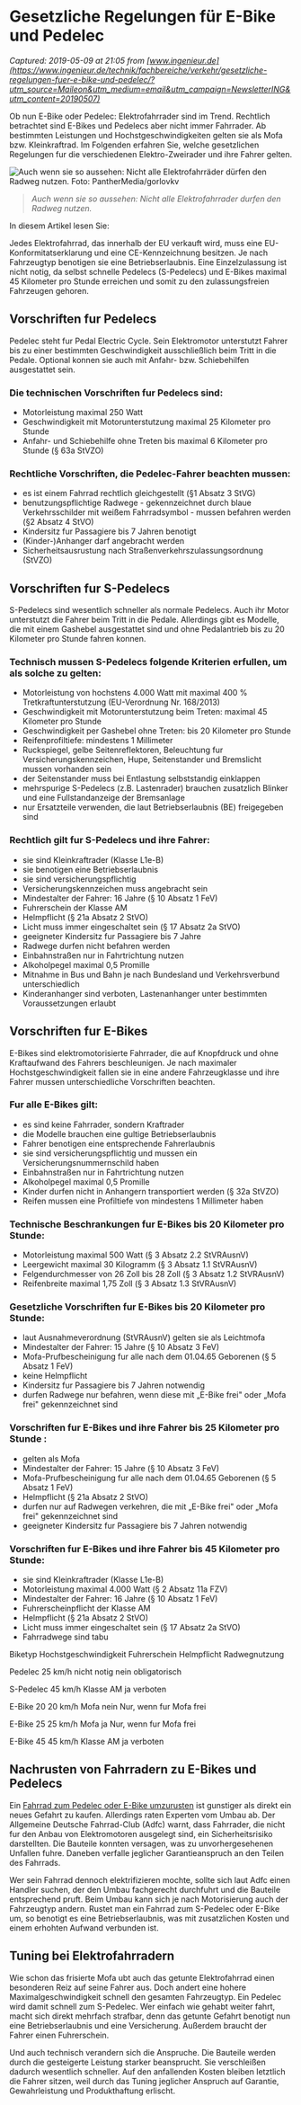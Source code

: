 # Gesetzliche Regelungen für E-Bike und Pedelec

_Captured: 2019-05-09 at 21:05 from [www.ingenieur.de](https://www.ingenieur.de/technik/fachbereiche/verkehr/gesetzliche-regelungen-fuer-e-bike-und-pedelec/?utm_source=Maileon&utm_medium=email&utm_campaign=NewsletterING&utm_content=20190507)_

Ob nun E-Bike oder Pedelec: Elektrofahrrader sind im Trend. Rechtlich betrachtet sind E-Bikes und Pedelecs aber nicht immer Fahrrader. Ab bestimmten Leistungen und Hochstgeschwindigkeiten gelten sie als Mofa bzw. Kleinkraftrad. Im Folgenden erfahren Sie, welche gesetzlichen Regelungen fur die verschiedenen Elektro-Zweirader und ihre Fahrer gelten.

![Auch wenn sie so aussehen: Nicht alle Elektrofahrräder dürfen den Radweg nutzen.
Foto: PantherMedia/gorlovkv](https://www.ingenieur.de/wp-content/uploads/2019/05/panthermedia_B219159518_1000x667-e1557134406131.jpg)

> _Auch wenn sie so aussehen: Nicht alle Elektrofahrrader durfen den Radweg nutzen._

In diesem Artikel lesen Sie:

Jedes Elektrofahrrad, das innerhalb der EU verkauft wird, muss eine EU-Konformitatserklarung und eine CE-Kennzeichnung besitzen. Je nach Fahrzeugtyp benotigen sie eine Betriebserlaubnis. Eine Einzelzulassung ist nicht notig, da selbst schnelle Pedelecs (S-Pedelecs) und E-Bikes maximal 45 Kilometer pro Stunde erreichen und somit zu den zulassungsfreien Fahrzeugen gehoren.

## Vorschriften fur Pedelecs

Pedelec steht fur Pedal Electric Cycle. Sein Elektromotor unterstutzt Fahrer bis zu einer bestimmten Geschwindigkeit ausschließlich beim Tritt in die Pedale. Optional konnen sie auch mit Anfahr- bzw. Schiebehilfen ausgestattet sein.

### Die technischen Vorschriften fur Pedelecs sind:

  * Motorleistung maximal 250 Watt
  * Geschwindigkeit mit Motorunterstutzung maximal 25 Kilometer pro Stunde
  * Anfahr- und Schiebehilfe ohne Treten bis maximal 6 Kilometer pro Stunde (§ 63a StVZO)

### Rechtliche Vorschriften, die Pedelec-Fahrer beachten mussen:

  * es ist einem Fahrrad rechtlich gleichgestellt (§1 Absatz 3 StVG)
  * benutzungspflichtige Radwege - gekennzeichnet durch blaue Verkehrsschilder mit weißem Fahrradsymbol - mussen befahren werden (§2 Absatz 4 StVO)
  * Kindersitz fur Passagiere bis 7 Jahren benotigt
  * (Kinder-)Anhanger darf angebracht werden
  * Sicherheitsausrustung nach Straßenverkehrszulassungsordnung (StVZO)

## Vorschriften fur S-Pedelecs

S-Pedelecs sind wesentlich schneller als normale Pedelecs. Auch ihr Motor unterstutzt die Fahrer beim Tritt in die Pedale. Allerdings gibt es Modelle, die mit einem Gashebel ausgestattet sind und ohne Pedalantrieb bis zu 20 Kilometer pro Stunde fahren konnen.

### Technisch mussen S-Pedelecs folgende Kriterien erfullen, um als solche zu gelten:

  * Motorleistung von hochstens 4.000 Watt mit maximal 400 % Tretkraftunterstutzung (EU-Verordnung Nr. 168/2013)
  * Geschwindigkeit mit Motorunterstutzung beim Treten: maximal 45 Kilometer pro Stunde
  * Geschwindigkeit per Gashebel ohne Treten: bis 20 Kilometer pro Stunde
  * Reifenprofiltiefe: mindestens 1 Millimeter
  * Ruckspiegel, gelbe Seitenreflektoren, Beleuchtung fur Versicherungskennzeichen, Hupe, Seitenstander und Bremslicht mussen vorhanden sein
  * der Seitenstander muss bei Entlastung selbststandig einklappen
  * mehrspurige S-Pedelecs (z.B. Lastenrader) brauchen zusatzlich Blinker und eine Fullstandanzeige der Bremsanlage
  * nur Ersatzteile verwenden, die laut Betriebserlaubnis (BE) freigegeben sind

### Rechtlich gilt fur S-Pedelecs und ihre Fahrer:

  * sie sind Kleinkraftrader (Klasse L1e-B)
  * sie benotigen eine Betriebserlaubnis
  * sie sind versicherungspflichtig
  * Versicherungskennzeichen muss angebracht sein
  * Mindestalter der Fahrer: 16 Jahre (§ 10 Absatz 1 FeV)
  * Fuhrerschein der Klasse AM
  * Helmpflicht (§ 21a Absatz 2 StVO)
  * Licht muss immer eingeschaltet sein (§ 17 Absatz 2a StVO)
  * geeigneter Kindersitz fur Passagiere bis 7 Jahre
  * Radwege durfen nicht befahren werden
  * Einbahnstraßen nur in Fahrtrichtung nutzen
  * Alkoholpegel maximal 0,5 Promille
  * Mitnahme in Bus und Bahn je nach Bundesland und Verkehrsverbund unterschiedlich
  * Kinderanhanger sind verboten, Lastenanhanger unter bestimmten Voraussetzungen erlaubt

## Vorschriften fur E-Bikes

E-Bikes sind elektromotorisierte Fahrrader, die auf Knopfdruck und ohne Kraftaufwand des Fahrers beschleunigen. Je nach maximaler Hochstgeschwindigkeit fallen sie in eine andere Fahrzeugklasse und ihre Fahrer mussen unterschiedliche Vorschriften beachten.

### Fur alle E-Bikes gilt:

  * es sind keine Fahrrader, sondern Kraftrader
  * die Modelle brauchen eine gultige Betriebserlaubnis
  * Fahrer benotigen eine entsprechende Fahrerlaubnis
  * sie sind versicherungspflichtig und mussen ein Versicherungsnummernschild haben
  * Einbahnstraßen nur in Fahrtrichtung nutzen
  * Alkoholpegel maximal 0,5 Promille
  * Kinder durfen nicht in Anhangern transportiert werden (§ 32a StVZO)
  * Reifen mussen eine Profiltiefe von mindestens 1 Millimeter haben

### Technische Beschrankungen fur E-Bikes bis 20 Kilometer pro Stunde:

  * Motorleistung maximal 500 Watt (§ 3 Absatz 2.2 StVRAusnV)
  * Leergewicht maximal 30 Kilogramm (§ 3 Absatz 1.1 StVRAusnV)
  * Felgendurchmesser von 26 Zoll bis 28 Zoll (§ 3 Absatz 1.2 StVRAusnV)
  * Reifenbreite maximal 1,75 Zoll (§ 3 Absatz 1.3 StVRAusnV)

### Gesetzliche Vorschriften fur E-Bikes bis 20 Kilometer pro Stunde:

  * laut Ausnahmeverordnung (StVRAusnV) gelten sie als Leichtmofa
  * Mindestalter der Fahrer: 15 Jahre (§ 10 Absatz 3 FeV)
  * Mofa-Prufbescheinigung fur alle nach dem 01.04.65 Geborenen (§ 5 Absatz 1 FeV)
  * keine Helmpflicht
  * Kindersitz fur Passagiere bis 7 Jahren notwendig
  * durfen Radwege nur befahren, wenn diese mit „E-Bike frei" oder „Mofa frei" gekennzeichnet sind

### Vorschriften fur E-Bikes und ihre Fahrer bis 25 Kilometer pro Stunde :

  * gelten als Mofa
  * Mindestalter der Fahrer: 15 Jahre (§ 10 Absatz 3 FeV)
  * Mofa-Prufbescheinigung fur alle nach dem 01.04.65 Geborenen (§ 5 Absatz 1 FeV)
  * Helmpflicht (§ 21a Absatz 2 StVO)
  * durfen nur auf Radwegen verkehren, die mit „E-Bike frei" oder „Mofa frei" gekennzeichnet sind
  * geeigneter Kindersitz fur Passagiere bis 7 Jahren notwendig

### Vorschriften fur E-Bikes und ihre Fahrer bis 45 Kilometer pro Stunde:

  * sie sind Kleinkraftrader (Klasse L1e-B)
  * Motorleistung maximal 4.000 Watt (§ 2 Absatz 11a FZV)
  * Mindestalter der Fahrer: 16 Jahre (§ 10 Absatz 1 FeV)
  * Fuhrerscheinpflicht der Klasse AM
  * Helmpflicht (§ 21a Absatz 2 StVO)
  * Licht muss immer eingeschaltet sein (§ 17 Absatz 2a StVO)
  * Fahrradwege sind tabu

Biketyp
Hochstgeschwindigkeit
Fuhrerschein
Helmpflicht
Radwegnutzung

Pedelec
25 km/h
nicht notig
nein
obligatorisch

S-Pedelec
45 km/h
Klasse AM
ja
verboten

E-Bike 20
20 km/h
Mofa
nein
Nur, wenn fur Mofa frei

E-Bike 25
25 km/h
Mofa
ja
Nur, wenn fur Mofa frei

E-Bike 45
45 km/h
Klasse AM
ja
verboten

## Nachrusten von Fahrradern zu E-Bikes und Pedelecs

Ein [Fahrrad zum Pedelec oder E-Bike umzurusten](https://www.ingenieur.de/technik/fachbereiche/verkehr/steckantrieb-fahrrad-blitzschnell-pedelec/) ist gunstiger als direkt ein neues Gefahrt zu kaufen. Allerdings raten Experten vom Umbau ab. Der Allgemeine Deutsche Fahrrad-Club (Adfc) warnt, dass Fahrrader, die nicht fur den Anbau von Elektromotoren ausgelegt sind, ein Sicherheitsrisiko darstellten. Die Bauteile konnten versagen, was zu unvorhergesehenen Unfallen fuhre. Daneben verfalle jeglicher Garantieanspruch an den Teilen des Fahrrads.

Wer sein Fahrrad dennoch elektrifizieren mochte, sollte sich laut Adfc einen Handler suchen, der den Umbau fachgerecht durchfuhrt und die Bauteile entsprechend pruft. Beim Umbau kann sich je nach Motorisierung auch der Fahrzeugtyp andern. Rustet man ein Fahrrad zum S-Pedelec oder E-Bike um, so benotigt es eine Betriebserlaubnis, was mit zusatzlichen Kosten und einem erhohten Aufwand verbunden ist.

## Tuning bei Elektrofahrradern

Wie schon das frisierte Mofa ubt auch das getunte Elektrofahrrad einen besonderen Reiz auf seine Fahrer aus. Doch andert eine hohere Maximalgeschwindigkeit schnell den gesamten Fahrzeugtyp. Ein Pedelec wird damit schnell zum S-Pedelec. Wer einfach wie gehabt weiter fahrt, macht sich direkt mehrfach strafbar, denn das getunte Gefahrt benotigt nun eine Betriebserlaubnis und eine Versicherung. Außerdem braucht der Fahrer einen Fuhrerschein.

Und auch technisch verandern sich die Anspruche. Die Bauteile werden durch die gesteigerte Leistung starker beansprucht. Sie verschleißen dadurch wesentlich schneller. Auf den anfallenden Kosten bleiben letztlich die Fahrer sitzen, weil durch das Tuning jeglicher Anspruch auf Garantie, Gewahrleistung und Produkthaftung erlischt.
